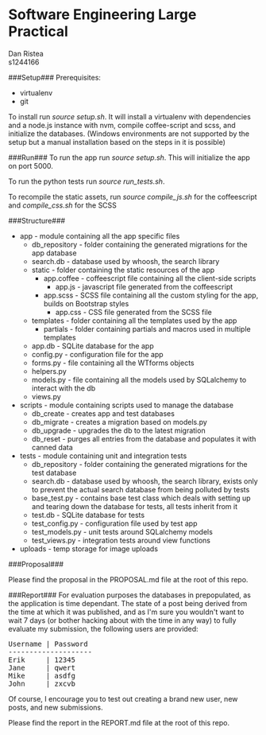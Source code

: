 Software Engineering Large Practical
====
Dan Ristea <br />
s1244166

###Setup###
Prerequisites:

* virtualenv
* git

To install run *source setup.sh*. It will install a virtualenv with dependencies and a node.js instance with nvm, compile coffee-script and scss, and initialize the databases. (Windows environments are not supported by the setup but a manual installation based on the steps in it is possible)

###Run###
To run the app run *source setup.sh*. This will initialize the app on port 5000.

To run the python tests run *source run_tests.sh*.

To recompile the static assets, run *source compile_js.sh* for the coffeescript and *compile_css.sh* for the SCSS

###Structure###
* app - module containing all the app specific files
  * db_repository - folder containing the generated migrations for the app database
  * search.db - database used by whoosh, the search library
  * static - folder containing the static resources of the app
    * app.coffee - coffeescript file containing all the client-side scripts
      * app.js - javascript file generated from the coffeescript
    * app.scss - SCSS file containing all the custom styling for the app, builds on Bootstrap styles
      * app.css - CSS file generated from the SCSS file
  * templates - folder containing all the templates used by the app
    * partials - folder containing partials and macros used in multiple templates
  * app.db - SQLite database for the app
  * config.py - configuration file for the app
  * forms.py - file containing all the WTforms objects
  * helpers.py
  * models.py - file containing all the models used by SQLalchemy to interact with the db
  * views.py
* scripts - module containing scripts used to manage the database
  * db_create - creates app and test databases
  * db_migrate - creates a migration based on models.py
  * db_upgrade - upgrades the db to the latest migration
  * db_reset - purges all entries from the database and populates it with canned data
* tests - module containing unit and integration tests
  * db_repository - folder containing the generated migrations for the test database
  * search.db - database used by whoosh, the search library, exists only to prevent the actual search database from being polluted by tests
  * base_test.py - contains base test class which deals with setting up and tearing down the database for tests, all tests inherit from it
  * test.db - SQLite database for tests
  * test_config.py - configuration file used by test app
  * test_models.py - unit tests around SQLalchemy models
  * test_views.py - integration tests around view functions
* uploads - temp storage for image uploads

###Proposal###

Please find the proposal in the PROPOSAL.md file at the root of this repo.

###Report###
For evaluation purposes the databases in prepopulated, as the application is time dependant. The state of a post being derived from the time at which it was published, and as I'm sure you wouldn't want to wait 7 days (or bother hacking about with the time in any way) to fully evaluate my submission, the following users are provided:



<pre>Username | Password
--------------------
Erik     | 12345
Jane     | qwert
Mike     | asdfg
John     | zxcvb</pre>

Of course, I encourage you to test out creating a brand new user, new posts, and new submissions.

Please find the report in the REPORT.md file at the root of this repo.


